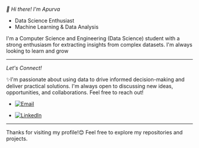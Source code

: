 *👋 Hi there! I'm Apurva*
- Data Science Enthusiast
- Machine Learning & Data Analysis

I'm a Computer Science and Engineering (Data Science) student with a strong enthusiasm for extracting insights from complex datasets. 
I'm always looking to learn and grow

___

*Let's Connect!*

✨I'm passionate about using data to drive informed decision-making and deliver practical solutions. I'm always open to discussing new ideas, opportunities, and collaborations. 
Feel free to reach out!

- [![Email](https://img.shields.io/badge/Email-FF6F00?logo=gmail&style=flat-square&logoColor=white)](mailto:your.bireapurva@gmail.com)

- [![LinkedIn](https://img.shields.io/badge/LinkedIn-blue?logo=linkedin&style=flat-square)](https://www.linkedin.com/in/apurvabire19)

---
Thanks for visiting my profile!😊
Feel free to explore my repositories and projects.


